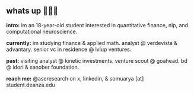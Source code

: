## whats up 🙋🏽‍♂️

**intro:** im an 18-year-old student interested in quantitative finance, nlp, and computational neuroscience.

**currently:** im studying finance & applied math. analyst @ verdevista & advantary. senior vc in residence @ lvlup ventures. 

**past:** visiting analyst @ kinetic investments. venture scout @ goahead. bd @ idori & sanober foundation.

**reach me:** @aseresearch on x, linkedin, & somuarya [at] student.deanza.edu
